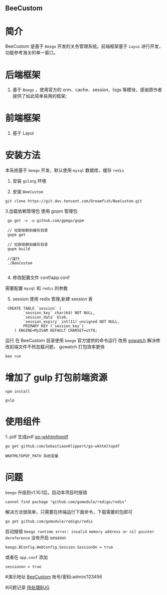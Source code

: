 ## BeeCustom

# 简介
BeeCustom 是基于 `Beego` 开发的关务管理系统。前端框架基于 `Layui` 进行开发，功能参考海关的单一窗口。

# 后端框架
1. 基于 `Beego` ，使用官方的 orm、cache、session、logs 等模块，感谢原作者提供了如此简单易用的框架;

# 前端框架
1. 基于 Layui


# 安装方法

本系统基于 `beego` 开发，默认使用 `mysql` 数据库，缓存 `redis` 

1. 安装 `golang` 环境

2. 安装 `BeeCustom`

```
git clone https://git.dev.tencent.com/Dreamfish/BeeCustom.git

```
 
3.加载依赖管理包 使用 gopm 管理包

 ``` 
  go get -v -u github.com/gpmgo/gopm
  
  // 拉取依赖到缓存目录
  gopm get 

  // 拉取依赖到缓存目录
  gopm build

  //运行
  ./BeeCustom
  
```

4. 修改配置文件 conf/app.conf

 需要配置 `mysql` 和 `redis` 的参数
 
5. session 使用 redis 管理,新建 session 表
```
 CREATE TABLE `session` (
        `session_key` char(64) NOT NULL,
        `session_data` blob,
        `session_expiry` int(11) unsigned NOT NULL,
        PRIMARY KEY (`session_key`)
    ) ENGINE=MyISAM DEFAULT CHARSET=utf8;
```
 
 运行
在 BeeCustom 目录使用 `beego` 官方提供的命令运行
改用 [gowatch](https://gitee.com/silenceper/gowatch) 解决修改前端文件不热加载问题， gowatch 打包效率更快
```
bee run 

```

# 增加了 gulp 打包前端资源
```
npm install

gulp

```

# 使用组件
 1..pdf 生成pdf
[go-wkhtmltopdf](https://github.com/SebastiaanKlippert/go-wkhtmltopdf)
```
go get github.com/SebastiaanKlippert/go-wkhtmltopdf

WKHTMLTOPDF_PATH 系统变量

```

# 问题
 `beego` 升级到v1.10.1后，启动本项目时报错
 ```
 cannot find package "github.com/gomodule/redigo/redis"
 ```
 解决方法很简单，只需要在终端运行下面命令，下载需要的包即可
 
 ```
 go get github.com/gomodule/redigo/redis
 ```

启动报错 `beego runtime error: invalid memory address or nil pointer dereference`
没有开启 session 
```
beego.BConfig.WebConfig.Session.SessionOn = true
```
或者在 `app.conf` 添加
```
sessionon = true
```

#演示地址
[BeeCustom](http://112.74.61.105:8089)
账号/密码:admin/123456

#问题记录
[待处理BUG](BUG.md)
 

